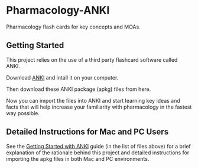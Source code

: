 # Pharmacology-ANKI
Pharmacology flash cards for key concepts and MOAs.

## Getting Started

This project relies on the use of a third party flashcard software called ANKI.

Download [ANKI](https://apps.ankiweb.net/) and intall it on your computer.

Then download these ANKI package (apkg) files from here.

Now you can import the files into ANKI and start learning key ideas and facts that will help increase your familiarity with pharmacology in the fastest way possible.

## Detailed Instructions for Mac and PC Users

See the [Getting Started with ANKI](Getting_started_with_Anki_16Jul19.pdf) guide (in the list of files above) for a brief explanation of the rationale behind this project and detailed instructions for importing the apkg files in both Mac and PC environments.
